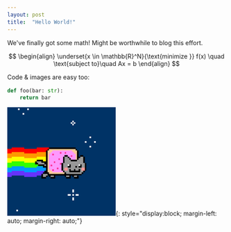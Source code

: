 ```yaml
---
layout: post
title:  "Hello World!"
---
```


We've finally got some math! Might be worthwhile to blog this effort.

$$
\begin{align}
\underset{x \in \mathbb{R}^N}{\text{minimize }} f(x) \quad \text{subject to}\quad Ax = b
\end{align}
$$

Code & images are easy too:
```python
def foo(bar: str):
    return bar
```

![Nyan Cat](/assets/nyanCat.png){: style="display:block; margin-left: auto; margin-right: auto;"}
